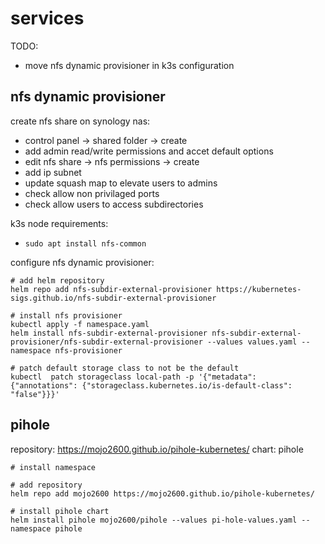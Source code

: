 # services

TODO:
- move nfs dynamic provisioner in k3s configuration


## nfs dynamic provisioner

create nfs share on synology nas:
- control panel -> shared folder -> create
- add admin read/write permissions and accet default options
- edit nfs share -> nfs permissions -> create
- add ip subnet
- update squash map to elevate users to admins
- check allow non privilaged ports
- check allow users to access subdirectories

k3s node requirements:
- `sudo apt install nfs-common`

configure nfs dynamic provisioner:
```
# add helm repository
helm repo add nfs-subdir-external-provisioner https://kubernetes-sigs.github.io/nfs-subdir-external-provisioner

# install nfs provisioner
kubectl apply -f namespace.yaml
helm install nfs-subdir-external-provisioner nfs-subdir-external-provisioner/nfs-subdir-external-provisioner --values values.yaml --namespace nfs-provisioner

# patch default storage class to not be the default
kubectl  patch storageclass local-path -p '{"metadata": {"annotations": {"storageclass.kubernetes.io/is-default-class": "false"}}}'

```

## pihole

repository: https://mojo2600.github.io/pihole-kubernetes/
chart: pihole

```
# install namespace

# add repository
helm repo add mojo2600 https://mojo2600.github.io/pihole-kubernetes/

# install pihole chart
helm install pihole mojo2600/pihole --values pi-hole-values.yaml --namespace pihole

```
